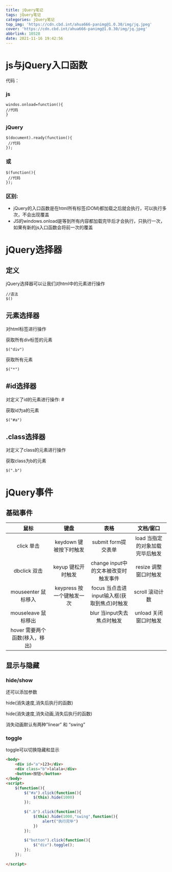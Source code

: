 ```yaml
---
title: jQuery笔记
tags: jQuery笔记
categories: jQuery笔记
top_img: 'https://cdn.cbd.int/ahua666-panimg@1.0.30/img/jq.jpeg'
cover: 'https://cdn.cbd.int/ahua666-panimg@1.0.30/img/jq.jpeg'
abbrlink: 10528
date: 2021-11-16 19:42:56
---
```

# js与jQuery入口函数
代码：

### js 

 ``` JS
windos.onload=function(){
 //代码
}
```
### jQuery
```JS
$(document).ready(function(){
 //代码
});
```
### 或
``` JS
$(function(){
 //代码
});
```
### 区别:
 * jQuery的入口函数是在html所有标签(DOM)都加载之后就会执行，可以执行多次，不会出现覆盖
 * JS的windows.onload是等到所有内容都加载完毕后才会执行，只执行一次，如果有新的js入口函数会将前一次的覆盖

# jQuery选择器
## 定义
jQuery选择器可以让我们对html中的元素进行操作
```JS
//语法
$()
```
## 元素选择器
对html标签进行操作

获取所有div标签的元素
```JS
$("div")
```
获取所有元素
```JS
$("*")
```
## #id选择器
对定义了id的元素进行操作: #

获取id为a的元素
```JS
$("#a")
```
## .class选择器
对定义了class的元素进行操作

获取class为b的元素
```JS
$(".b")
```
# jQuery事件
## 基础事件
| 鼠标 | 键盘 | 表格 | 文档/窗口 |
| :----:| :----: | :----: | :----: |
| click 单击 |keydown 键被按下时触发| submit form提交表单 |load 当指定的对象加载完毕后触发|
| dbclick 双击 | keyup 键松开时触发 | change input中的文本被改变时触发事件|resize 调整窗口时触发|
|mouseenter 鼠标移入|keypress 按一个键触发一次|focus 当点击进input输入框(获取到焦点)时触发|scroll 滚动计数|
|mouseleave 鼠标移出||blur 当input失去焦点时触发|unload 关闭窗口时触发|
|hover 需要两个函数(移入，移出)||||
## 显示与隐藏
### hide/show
还可以添加参数

hide(消失速度,消失后执行的函数)

hide(消失速度,消失动画,消失后执行的函数)

消失动画默认有两种”linear” 和 “swing”
### toggle
toggle可以切换隐藏和显示
```HTML
<body>
	<div id="a">123</div>
	<div class="b">lalala</div>
	<button>按钮</button>
</body>
<script>
	$(function(){
		$("#a").click(function(){
			$(this).hide(1000)
		});
		
		$(".b").click(function(){
			$(this).hide(1000,"swing",function(){
				alert("执行完毕")
			})
		});
		
		$("button").click(function(){
			$("div").toggle();
		});
	});
	
</script>
```
